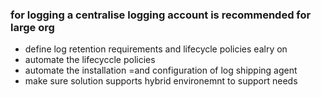 ### for logging a centralise logging account is recommended for large org

- define log retention requirements and lifecycle policies ealry on 
- automate the lifecyccle policies 
- automate the installation =and configuration of log shipping agent 
- make sure solution supports hybrid environemnt to support needs 
